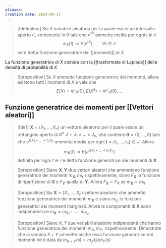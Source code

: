 ```yaml
---
aliases: 
creation date: 2024-04-17
---
```


>[!definition]
>Sia $X$ variabile aleatoria per la quale esiste un intervallo aperto $\mathcal{O}$, contenente lo $0$ tale che $e^{tX}$ ammette media per ogni $t$ in $\mathcal{O}$
>$$m_{X}(t) := E(e^{tX})\qquad \forall t \in \mathcal{O}$$
>ed è detta funzione generatrice dei [[momenti]] di $X$

La funzione generatrice di $X$ coinide con la [[trasformata di Laplace]] della densità di probabilità di $X$


>[!proposition]
>Se $X$ ammette funzione generatrice dei momenti, allora esistono tutti i momenti di $X$ e vale che
>$$ E(X) = m'_{X}(0), E(X^2) = m''_{X}(0),\dots $$


## Funzione generatrice dei momenti per [[Vettori aleatori]]

>[!def]
>$\mathbf{X}=(X_{1},\dots,X_{n})$ un vettore aleatorio per il quale esiste un rettangolo aperto di $\mathbb{R}^n\ J = J_{1} \times\dots \times J_{n}$, che contiene $\mathbf{0}=(0,\dots,0)$ tale che $e^{t_{1}X_{1} + \dots+t_{n}X_{n}}$ ammetta media per ogni $\mathbf{t}=(t_{1},\dots,t_{n}) \in J$. Allora
>$$m_{\mathbf{X}}(t) := E(e^{t_{1}X_{1} + \dots + t_{n}X_{n}})$$ 
>definita per ogni $t \in I$ è detta funzione generatrice dei momenti di $\mathbf{X}$

>[!proposition]
>Siano $\mathbf{X},\mathbf{Y}$ due vettori aleatori che ammettono funzione generatrice dei momenti $m_{\mathbf{X}},m_{\mathbf{Y}}$ rispettivamente, siano $F_{\mathbf{X}}$ la funzione di ripartizione di $\mathbf{X}$ e $F_{\mathbf{Y}}$ quella di $\mathbf{Y}$. Allora $F_{\mathbf{X}}=F_{\mathbf{Y}}$ se $m_{\mathbf{X}}=m_{\mathbf{Y}}$

>[!proposition]
>Sia $\mathbf{X}=(X_{1},\dots,X_{n})$ vettore aleatorio che ammette funzione generatrice dei momenti $m_{\mathbf{X}}$ e siano $m_{X_{i}}$ le funzioni generatrici dei momenti marginali. Allora le componenti di $\mathbf{X}$ sono indipendenti se $m_{\mathbf{X}}=m_{X_{1}} \cdot\dots \cdot m_{X_{2}}$


>[!proposition]
>Siano $X,Y$ due variabili aleatorie indipendenti che hanno funzione generatrice dei momenti $m_{X},m_{Y}$, rispettivamente. Dimostrate che la somma $X+Y$ ammette anche essa funzione generatrice dei momenti ed è data da $m_{X+Y}(s) = m_{X}(s)m_{Y}(s)$